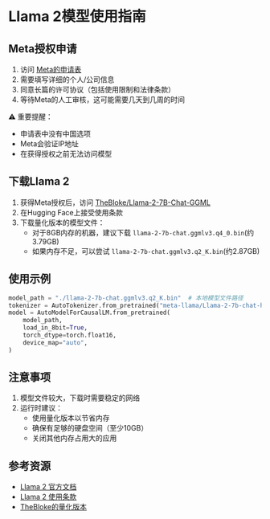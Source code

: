 # Llama 2模型使用指南

## Meta授权申请
1. 访问 [Meta的申请表](https://ai.meta.com/resources/models-and-libraries/llama-downloads/)
2. 需要填写详细的个人/公司信息
3. 同意长篇的许可协议（包括使用限制和法律条款）
4. 等待Meta的人工审核，这可能需要几天到几周的时间

⚠️ 重要提醒：
- 申请表中没有中国选项
- Meta会验证IP地址
- 在获得授权之前无法访问模型

## 下载Llama 2
1. 获得Meta授权后，访问 [TheBloke/Llama-2-7B-Chat-GGML](https://huggingface.co/TheBloke/Llama-2-7B-Chat-GGML)
2. 在Hugging Face上接受使用条款
3. 下载量化版本的模型文件：
   - 对于8GB内存的机器，建议下载 `llama-2-7b-chat.ggmlv3.q4_0.bin`(约3.79GB)
   - 如果内存不足，可以尝试 `llama-2-7b-chat.ggmlv3.q2_K.bin`(约2.87GB)

## 使用示例
```python
model_path = "./llama-2-7b-chat.ggmlv3.q2_K.bin"  # 本地模型文件路径
tokenizer = AutoTokenizer.from_pretrained("meta-llama/Llama-2-7b-chat-hf")
model = AutoModelForCausalLM.from_pretrained(
    model_path,
    load_in_8bit=True,
    torch_dtype=torch.float16,
    device_map="auto",
)
```

## 注意事项
1. 模型文件较大，下载时需要稳定的网络
2. 运行时建议：
   - 使用量化版本以节省内存
   - 确保有足够的硬盘空间（至少10GB）
   - 关闭其他内存占用大的应用

## 参考资源
- [Llama 2 官方文档](https://ai.meta.com/llama/)
- [Llama 2 使用条款](https://ai.meta.com/llama/license/)
- [TheBloke的量化版本](https://huggingface.co/TheBloke/Llama-2-7B-Chat-GGML) 